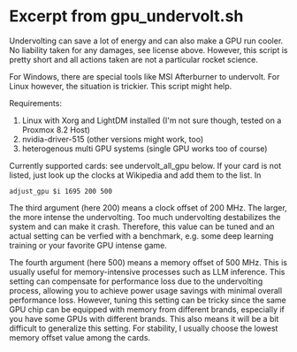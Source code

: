 # Excerpt from gpu_undervolt.sh
Undervolting can save a lot of energy and can also make a GPU run cooler.
No liability taken for any damages, see license above. However, this script
is pretty short and all actions taken are not a particular rocket science.

For Windows, there are special tools like MSI Afterburner to undervolt. For
Linux however, the situation is trickier. This script might help.

Requirements:
1. Linux with Xorg and LightDM installed (I'm not sure though, tested on a Proxmox 8.2 Host)
2. nvidia-driver-515 (other versions might work, too)
3. heterogenous multi GPU systems (single GPU works too of course)

Currently supported cards: see undervolt_all_gpu below. If your card is not
listed, just look up the clocks at Wikipedia and add them to the list. In

    adjust_gpu $i 1695 200 500

The third argument (here 200) means a clock offset of 200 MHz. The larger,
the more intense the undervolting. Too much undervolting destabilizes the
system and can make it crash. Therefore, this value can be tuned and an
actual setting can be verfied with a benchmark, e.g. some deep learning
training or your favorite GPU intense game.

The fourth argument (here 500) means a memory offset of 500 MHz.
This is usually useful for memory-intensive processes such as LLM inference.
This setting can compensate for performance loss due to the undervolting process,
allowing you to achieve power usage savings with minimal overall performance loss.
However, tuning this setting can be tricky since the same GPU chip can be equipped
with memory from different brands, especially if you have some GPUs with different brands.
This also means it will be a bit difficult to generalize this setting.
For stability, I usually choose the lowest memory offset value among the cards.
